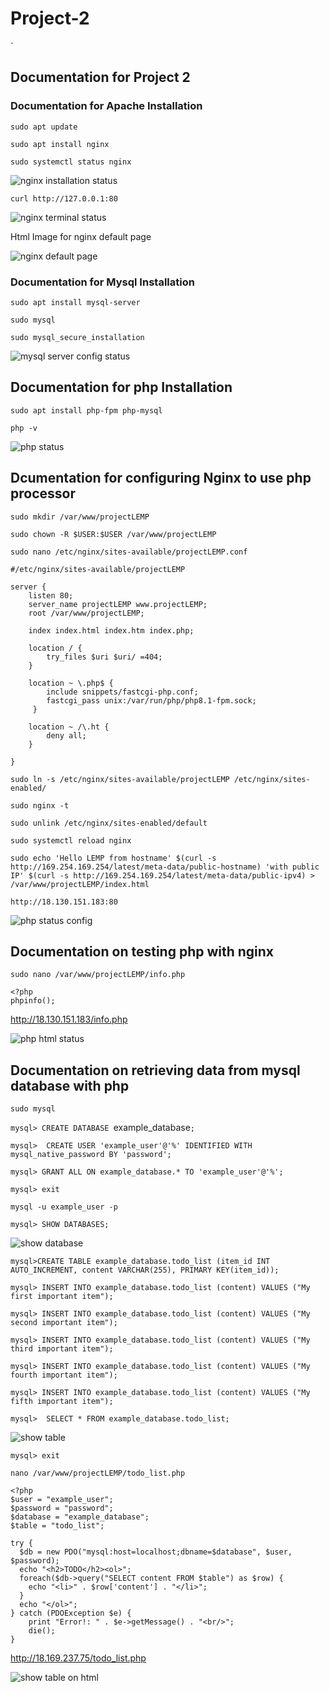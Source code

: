 # Project-2

`
## Documentation for Project 2

### Documentation for Apache Installation

`sudo apt update`

`sudo apt install nginx`

`sudo systemctl status nginx`

![nginx installation status](./Images/nginx-status.png)

 `curl http://127.0.0.1:80`

![nginx terminal status](./Images/nginx-cmd-status.png)


Html Image for nginx default page

![nginx default page](./Images/nginx-html-status.png)


### Documentation for Mysql Installation

`sudo apt install mysql-server`

`sudo mysql`

`sudo mysql_secure_installation`

![mysql server config status](./Images/mysql-status.png)


## Documentation for php Installation

`sudo apt install php-fpm php-mysql`

`php -v`

![php status](./Images/php-status.png)


## Dcumentation for configuring Nginx to use php processor

`sudo mkdir /var/www/projectLEMP`

`sudo chown -R $USER:$USER /var/www/projectLEMP`

`sudo nano /etc/nginx/sites-available/projectLEMP.conf`

```
#/etc/nginx/sites-available/projectLEMP

server {
    listen 80;
    server_name projectLEMP www.projectLEMP;
    root /var/www/projectLEMP;

    index index.html index.htm index.php;

    location / {
        try_files $uri $uri/ =404;
    }

    location ~ \.php$ {
        include snippets/fastcgi-php.conf;
        fastcgi_pass unix:/var/run/php/php8.1-fpm.sock;
     }

    location ~ /\.ht {
        deny all;
    }

}

```

`sudo ln -s /etc/nginx/sites-available/projectLEMP /etc/nginx/sites-enabled/`

`sudo nginx -t`

`sudo unlink /etc/nginx/sites-enabled/default`

`sudo systemctl reload nginx`

`sudo echo 'Hello LEMP from hostname' $(curl -s http://169.254.169.254/latest/meta-data/public-hostname) 'with public IP' $(curl -s http://169.254.169.254/latest/meta-data/public-ipv4) > /var/www/projectLEMP/index.html`


`http://18.130.151.183:80`

![php status config](./Images/php-status-config.png)


## Documentation on testing php with nginx

`sudo nano /var/www/projectLEMP/info.php`

```
<?php
phpinfo();
```

http://18.130.151.183/info.php

![php html status](./Images/php-output-status.png)


## Documentation on retrieving data from mysql database with php

`sudo mysql`

`mysql> CREATE DATABASE `example_database`;`

`mysql>  CREATE USER 'example_user'@'%' IDENTIFIED WITH mysql_native_password BY 'password';`

`mysql> GRANT ALL ON example_database.* TO 'example_user'@'%';`

`mysql> exit`

`mysql -u example_user -p`

`mysql> SHOW DATABASES;`

![show database](./Images/database-status.png)

`mysql>CREATE TABLE example_database.todo_list (item_id INT AUTO_INCREMENT, content VARCHAR(255), PRIMARY KEY(item_id));`

`mysql> INSERT INTO example_database.todo_list (content) VALUES ("My first important item");`

`mysql> INSERT INTO example_database.todo_list (content) VALUES ("My second important item");`

`mysql> INSERT INTO example_database.todo_list (content) VALUES ("My third important item");`

`mysql> INSERT INTO example_database.todo_list (content) VALUES ("My fourth important item");`

`mysql> INSERT INTO example_database.todo_list (content) VALUES ("My fifth important item");`

`mysql>  SELECT * FROM example_database.todo_list;`

![show table](..\Images\database.png)

`mysql> exit`

`nano /var/www/projectLEMP/todo_list.php`

```
<?php
$user = "example_user";
$password = "password";
$database = "example_database";
$table = "todo_list";

try {
  $db = new PDO("mysql:host=localhost;dbname=$database", $user, $password);
  echo "<h2>TODO</h2><ol>";
  foreach($db->query("SELECT content FROM $table") as $row) {
    echo "<li>" . $row['content'] . "</li>";
  }
  echo "</ol>";
} catch (PDOException $e) {
    print "Error!: " . $e->getMessage() . "<br/>";
    die();
}

```

http://18.169.237.75/todo_list.php

![show table on html](./Images/html-database-status.png)